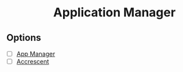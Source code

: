 <h1 align="center">Application Manager</h1>

## Options

- [ ] [App Manager](https://github.com/MuntashirAkon/AppManager)
- [ ] [Accrescent](https://github.com/accrescent/accrescent)
